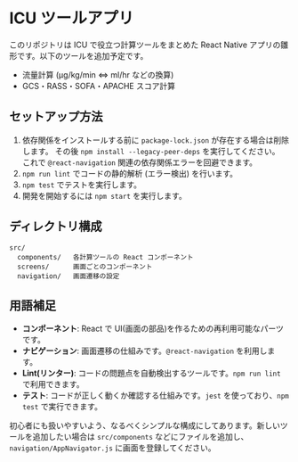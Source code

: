 # ICU ツールアプリ

このリポジトリは ICU で役立つ計算ツールをまとめた React Native アプリの雛形です。以下のツールを追加予定です。

- 流量計算 (μg/kg/min ⇔ ml/hr などの換算)
- GCS・RASS・SOFA・APACHE スコア計算

## セットアップ方法

1. 依存関係をインストールする前に `package-lock.json` が存在する場合は削除します。
   その後 `npm install --legacy-peer-deps` を実行してください。
   これで `@react-navigation` 関連の依存関係エラーを回避できます。
2. `npm run lint` でコードの静的解析 (エラー検出) を行います。
3. `npm test` でテストを実行します。
4. 開発を開始するには `npm start` を実行します。

## ディレクトリ構成

```
src/
  components/   各計算ツールの React コンポーネント
  screens/      画面ごとのコンポーネント
  navigation/   画面遷移の設定
```

## 用語補足

- **コンポーネント**: React で UI(画面の部品)を作るための再利用可能なパーツです。
- **ナビゲーション**: 画面遷移の仕組みです。`@react-navigation` を利用します。
- **Lint(リンター)**: コードの問題点を自動検出するツールです。`npm run lint` で利用できます。
- **テスト**: コードが正しく動くか確認する仕組みです。`jest` を使っており、`npm test` で実行できます。

初心者にも扱いやすいよう、なるべくシンプルな構成にしてあります。新しいツールを追加したい場合は `src/components` などにファイルを追加し、`navigation/AppNavigator.js` に画面を登録してください。
